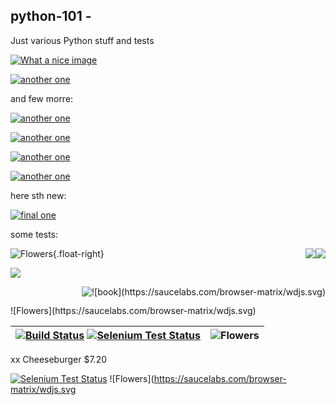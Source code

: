 python-101 - 
----------

Just various Python stuff and tests

[![What a nice image](http://s.cdpn.io/3/kiwi.svg)](http://css-tricks.com/using-svg/)



[![another one](http://www.petercollingridge.co.uk/sites/files/peter/hover1_css.svg)](http://www.petercollingridge.co.uk/data-visualisation/mouseover-effects-svgs)

and few morre:

[![another one](http://www.petercollingridge.co.uk/sites/files/peter/hover1_css.svg)](http://www.petercollingridge.co.uk/data-visualisation/mouseover-effects-svgs)

[![another one](http://www.petercollingridge.co.uk/sites/files/peter/hover2_onmouseover.svg)](http://www.petercollingridge.co.uk/data-visualisation/mouseover-effects-svgs)

[![another one](http://www.petercollingridge.co.uk/sites/files/peter/hover3_set_attribute.svg)](http://www.petercollingridge.co.uk/data-visualisation/mouseover-effects-svgs)

[![another one](http://www.petercollingridge.co.uk/sites/files/peter/hover4_ECMAScript.svg)](http://www.petercollingridge.co.uk/data-visualisation/mouseover-effects-svgs)

here sth new:

[![final one](http://extensa.pl/projekty/test.svg)](http://www.petercollingridge.co.uk/data-visualisation/mouseover-effects-svgs)

some tests:

<img style="float:right" src="https://saucelabs.com/browser-matrix/wdjs.svg" />

<div style="float: right"><img src="https://saucelabs.com/browser-matrix/wdjs.svg" /></div>

![Flowers](https://saucelabs.com/browser-matrix/wdjs.svg){.float-right}

<span class="float-right"><img src="https://saucelabs.com/browser-matrix/wdjs.svg" /></span>

<span style="float:right" markdown="1">
    ![book](https://saucelabs.com/browser-matrix/wdjs.svg)
</span>

<p align="right" markdown="1">
    <img src="https://saucelabs.com/browser-matrix/wdjs.svg" />
</p>

<span class="float-right" markdown="1">
    ![Flowers](https://saucelabs.com/browser-matrix/wdjs.svg)
</span>




| [![Build Status](https://secure.travis-ci.org/admc/wd.png?branch=master)](http://travis-ci.org/admc/wd) [![Selenium Test Status](https://saucelabs.com/buildstatus/wdjs)](https://saucelabs.com/u/wdjs)| ![Flowers](https://saucelabs.com/browser-matrix/wdjs.svg)  |
| ------------- | -----:|

xx
Cheeseburger        $7.20

[![Selenium Test Status](https://saucelabs.com/buildstatus/wdjs)](https://saucelabs.com/u/wdjs)    ![Flowers](https://saucelabs.com/browser-matrix/wdjs.svg